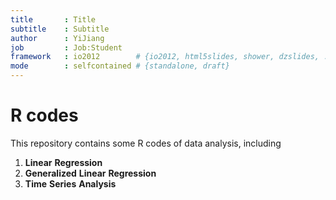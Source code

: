 ```yaml
---
title       : Title
subtitle    : Subtitle
author      : YiJiang
job         : Job:Student
framework   : io2012        # {io2012, html5slides, shower, dzslides, ...}
mode        : selfcontained # {standalone, draft}
---
```


R codes
======


This repository contains some R codes of data analysis, including 

1. __Linear__ __Regression__
2. __Generalized__ __Linear__ __Regression__
3. __Time__ __Series__ __Analysis__




